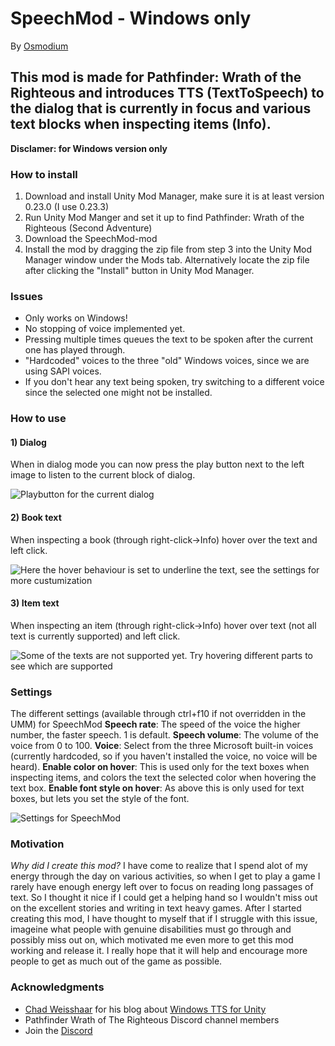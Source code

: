 # SpeechMod - Windows only
By [Osmodium](https://github.com/Osmodium)

## This mod is made for Pathfinder: Wrath of the Righteous and introduces TTS (TextToSpeech) to the dialog that is currently in focus and various text blocks when inspecting items (Info).

**Disclamer: for Windows version only**

### How to install

 1. Download and install Unity Mod Manager, make sure it is at least version 0.23.0 (I use 0.23.3)
 2. Run Unity Mod Manger and set it up to find Pathfinder: Wrath of the Righteous (Second Adventure)
 3. Download the SpeechMod-mod
 4. Install the mod by dragging the zip file from step 3 into the Unity Mod Manager window under the Mods tab. Alternatively locate the zip file after clicking the "Install" button in Unity Mod Manager.

### Issues

 - Only works on Windows!
 - No stopping of voice implemented yet.
 - Pressing multiple times queues the text to be spoken after the current one has played through.
 - "Hardcoded" voices to the three "old" Windows voices, since we are using SAPI voices.
 - If you don't hear any text being spoken, try switching to a different voice since the selected one might not be installed.

### How to use

#### 1) Dialog 
When in dialog mode you can now press the play button next to the left image to listen to the current block of dialog.

![Playbutton for the current dialog](http://www.dashvoid.com/speechmod/playbutton_dialog.png)

#### 2) Book text
When inspecting a book (through right-click->Info) hover over the text and left click.

![Here the hover behaviour is set to underline the text, see the settings for more custumization](http://www.dashvoid.com/speechmod/booktext.png)

#### 3) Item text
When inspecting an item (through right-click->Info) hover over text (not all text is currently supported) and left click.

![Some of the texts are not supported yet. Try hovering different parts to see which are supported](http://www.dashvoid.com/speechmod/itemtext.png)

### Settings
The different settings (available through ctrl+f10 if not overridden in the UMM) for SpeechMod
**Speech rate**: The speed of the voice the higher number, the faster speech. 1 is default.
**Speech volume**: The volume of the voice from 0 to 100.
**Voice**: Select from the three Microsoft built-in voices (currently hardcoded, so if you haven't installed the voice, no voice will be heard).
**Enable color on hover**: This is used only for the text boxes when inspecting items, and colors the text the selected color when hovering the text box.
**Enable font style on hover**: As above this is only used for text boxes, but lets you set the style of the font.

![Settings for SpeechMod](http://www.dashvoid.com/speechmod/settings.png)

### Motivation
*Why did I create this mod?*
I have come to realize that I spend alot of my energy through the day on various activities, so when I get to play a game I rarely have enough energy left over to focus on reading long passages of text. So I thought it nice if I could get a helping hand so I wouldn't miss out on the excellent stories and writing in text heavy games.
After I started creating this mod, I have thought to myself that if I struggle with this issue, imageine what people with genuine disabilities must go through and possibly miss out on, which motivated me even more to get this mod working and release it. I really hope that it will help and encourage more people to get as much out of the game as possible.

### Acknowledgments
- [Chad Weisshaar](https://chadweisshaar.com/blog/author/wp_admin/) for his blog about [Windows TTS for Unity](https://chadweisshaar.com/blog/2015/07/02/microsoft-speech-for-unity/)
- Pathfinder Wrath of The Righteous Discord channel members
- Join the [Discord](https://discord.gg/EFWq7rJFNN)
